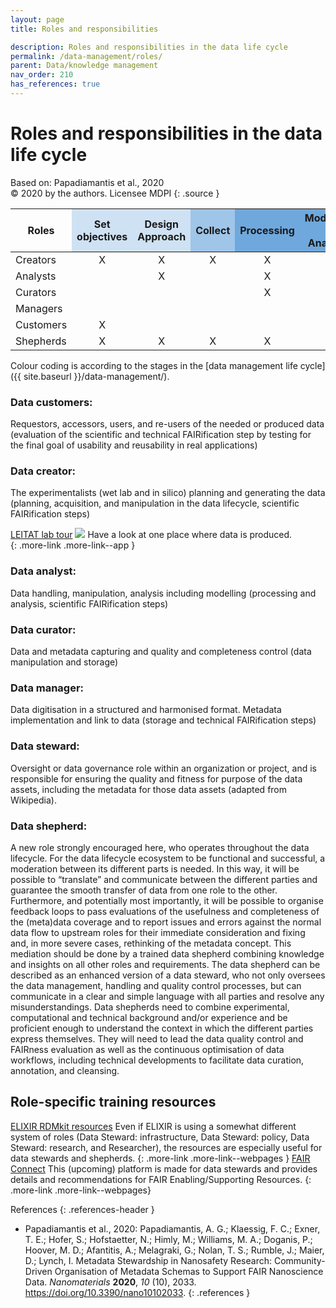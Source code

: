 ```yaml
---
layout: page
title: Roles and responsibilities

description: Roles and responsibilities in the data life cycle
permalink: /data-management/roles/
parent: Data/knowledge management
nav_order: 210
has_references: true
---
```

#  Roles and responsibilities in the data life cycle

Based on: Papadiamantis et al., 2020<br>
© 2020 by the authors. Licensee MDPI
{: .source }

<table class="table--sm">
<thead>
<tr>
<th class="vertical-table-header">Roles</th>
<th class="vertical-table-header" style="background-color:#cfe2f3"><div>Set objectives</div></th>
<th class="vertical-table-header" style="background-color:#cfe2f3; border-left-color: white"><div>Design Approach</div></th>
<th class="vertical-table-header" style="background-color:#9fc5e8"><div>Collect</div></th>
<th class="vertical-table-header" style="background-color:#6fa8dc"><div>Processing</div></th>
<th class="vertical-table-header" style="background-color:#6fa8dc"><div>Modelling / Analysis</div></th>
<th class="vertical-table-header" style="background-color:#6fa8dc"><div>Validate</div></th>
<th class="vertical-table-header" style="background-color:#3d85c6; color:white"><div>Store</div></th>
<th class="vertical-table-header" style="background-color:#3d85c6; color:white"><div>Share</div></th>
<th class="vertical-table-header" style="background-color:#3d85c6; color:white"><div>Quality Control</div></th>
<th class="vertical-table-header" style="background-color:#3d85c6; color:white"><div>Annotation</div></th>
<th class="vertical-table-header" style="background-color:#cfe2f3"><div>Determine Relevance</div></th>
<th class="vertical-table-header" style="background-color:#cfe2f3; border-left-color: white"><div>Apply</div></th>
<th class="vertical-table-header" style="background-color:#cfe2f3; border-left-color: white"><div>Confirm Effectiveness</div></th>
<th class="vertical-table-header"><div>Generalise</div></th>
<th class="vertical-table-header"><div>Communication / Education</div></th>
</tr>
</thead>
<tbody>
<tr align="center"><td align="left">Creators</td> <td>X</td> <td>X</td> <td>X</td> <td>X</td> <td> </td> <td>X</td> <td> </td> <td> </td> <td>X</td> <td>X</td> <td>X</td> <td> </td> <td>X</td> <td> </td> <td>X</td></tr>
<tr align="center"><td align="left">Analysts</td> <td> </td> <td>X</td> <td> </td> <td>X</td> <td>X</td> <td>X</td> <td> </td> <td> </td> <td>X</td> <td>X</td> <td>X</td> <td> </td> <td>X</td> <td>X</td> <td>X</td></tr>
<tr align="center"><td align="left">Curators</td> <td> </td> <td> </td> <td> </td> <td>X</td> <td> </td> <td>X</td> <td> </td> <td> </td> <td>X</td> <td>X</td> <td>X</td> <td> </td> <td>X</td> <td> </td> <td>X</td></tr>
<tr align="center"><td align="left">Managers</td> <td> </td> <td> </td> <td> </td> <td> </td> <td> </td> <td> </td> <td>X</td> <td>X</td> <td>X</td> <td> </td> <td> </td> <td> </td> <td>X</td> <td> </td> <td>X</td></tr>
<tr align="center"><td align="left">Customers</td> <td>X</td> <td> </td> <td> </td> <td> </td> <td> </td> <td> </td> <td> </td> <td> </td> <td>X</td> <td> </td> <td>X</td> <td>X</td> <td>X</td> <td>X</td> <td>X</td></tr>
<tr align="center"><td align="left">Shepherds</td> <td>X</td> <td>X</td> <td>X</td> <td>X</td> <td>X</td> <td>X</td> <td>X</td> <td>X</td> <td>X</td> <td>X</td> <td>X</td> <td>X</td> <td>X</td> <td>X</td> <td>X</td></tr>
</tbody>
</table>
Colour coding is according to the stages in the [data management life cycle]({{ site.baseurl }}/data-management/).

### Data customers:
Requestors, accessors, users, and re-users of the needed or produced data (evaluation of the scientific and technical FAIRification step by testing for the final goal of usability and reusability in real applications)

### Data creator:
The experimentalists (wet lab and in silico) planning and generating the data (planning, acquisition, and manipulation in the data lifecycle, scientific FAIRification steps)

[LEITAT lab tour](https://toursvirtuales360.es/toursvirtuales/leitat/vtour/index.htm)
<a href="https://toursvirtuales360.es/toursvirtuales/leitat/vtour/index.htm"><img src="{{ site.baseurl }}/images/training/LabTour.png" class="image--right"></a>
Have a look at one place where data is produced.
<br clear="right">
{: .more-link .more-link--app }


### Data analyst:
Data handling, manipulation, analysis including modelling (processing and analysis, scientific FAIRification steps)

### Data curator:
Data and metadata capturing and quality and completeness control (data manipulation and storage)

### Data manager:
Data digitisation in a structured and harmonised format. Metadata implementation and link to data (storage and technical FAIRification steps)

### Data steward:
Oversight or data governance role within an organization or project, and is responsible for ensuring the quality and fitness for purpose of the data assets, including the metadata for those data assets (adapted from Wikipedia).

### Data shepherd:
A new role strongly encouraged here, who operates throughout the data lifecycle. For the data lifecycle ecosystem to be functional and successful, a moderation between its different parts is needed. In this way, it will be possible to “translate” and communicate between the different parties and guarantee the smooth transfer of data from one role to the other. Furthermore, and potentially most importantly, it will be possible to organise feedback loops to pass evaluations of the usefulness and completeness of the (meta)data coverage and to report issues and errors against the normal data flow to upstream roles for their immediate consideration and fixing and, in more severe cases, rethinking of the metadata concept. This mediation should be done by a trained data shepherd combining knowledge and insights on all other roles and requirements. The data shepherd can be described as an enhanced version of a data steward, who not only oversees the data management, handling and quality control processes, but can communicate in a clear and simple language with all parties and resolve any misunderstandings. Data shepherds need to combine experimental, computational and technical background and/or experience and be proficient enough to understand the context in which the different parties express themselves. They will need to lead the data quality control and FAIRness evaluation as well as the continuous optimisation of data workflows, including technical developments to facilitate data curation, annotation, and cleansing.

## Role-specific training resources
[ELIXIR RDMkit resources](https://rdmkit.elixir-europe.org/your_role)
Even if ELIXIR is using a somewhat different system of roles (Data Steward: infrastructure, Data Steward: policy, Data Steward: research, and Researcher), the resources are especially useful for data stewards and shepherds.
{: .more-link .more-link--webpages }
[FAIR Connect](https://fairconnect.pro/)
This (upcoming) platform is made for data stewards and provides details and recommendations for FAIR Enabling/Supporting Resources.
{: .more-link .more-link--webpages}


References
{: .references-header }
- Papadiamantis et al., 2020: Papadiamantis, A. G.; Klaessig, F. C.; Exner, T. E.; Hofer, S.; Hofstaetter, N.; Himly, M.; Williams, M. A.; Doganis, P.; Hoover, M. D.; Afantitis, A.; Melagraki, G.; Nolan, T. S.; Rumble, J.; Maier, D.; Lynch, I. Metadata Stewardship in Nanosafety Research: Community-Driven Organisation of Metadata Schemas to Support FAIR Nanoscience Data. <i>Nanomaterials</i> <b>2020</b>, <i>10</i> (10), 2033. <a href="https://doi.org/10.3390/nano10102033">https://doi.org/10.3390/nano10102033</a>.
{: .references }
